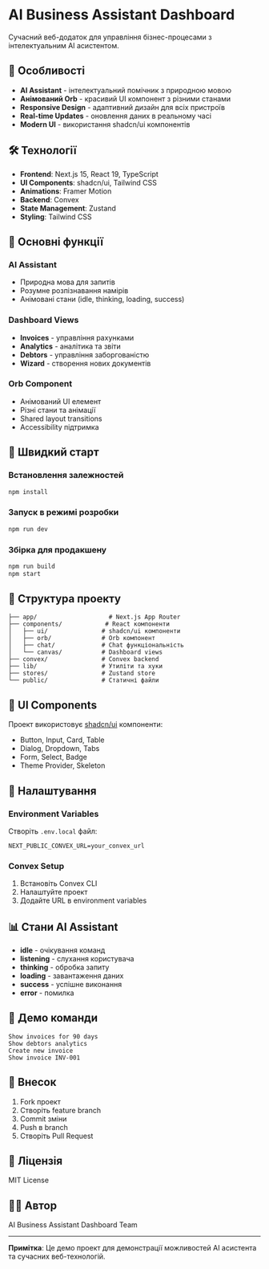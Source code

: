 # AI Business Assistant Dashboard

Сучасний веб-додаток для управління бізнес-процесами з інтелектуальним AI асистентом.

## 🚀 Особливості

- **AI Assistant** - інтелектуальний помічник з природною мовою
- **Анімований Orb** - красивий UI компонент з різними станами
- **Responsive Design** - адаптивний дизайн для всіх пристроїв
- **Real-time Updates** - оновлення даних в реальному часі
- **Modern UI** - використання shadcn/ui компонентів

## 🛠️ Технології

- **Frontend**: Next.js 15, React 19, TypeScript
- **UI Components**: shadcn/ui, Tailwind CSS
- **Animations**: Framer Motion
- **Backend**: Convex
- **State Management**: Zustand
- **Styling**: Tailwind CSS

## 📱 Основні функції

### AI Assistant
- Природна мова для запитів
- Розумне розпізнавання намірів
- Анімовані стани (idle, thinking, loading, success)

### Dashboard Views
- **Invoices** - управління рахунками
- **Analytics** - аналітика та звіти
- **Debtors** - управління заборгованістю
- **Wizard** - створення нових документів

### Orb Component
- Анімований UI елемент
- Різні стани та анімації
- Shared layout transitions
- Accessibility підтримка

## 🚀 Швидкий старт

### Встановлення залежностей
```bash
npm install
```

### Запуск в режимі розробки
```bash
npm run dev
```

### Збірка для продакшену
```bash
npm run build
npm start
```

## 📁 Структура проекту

```
├── app/                    # Next.js App Router
├── components/            # React компоненти
│   ├── ui/               # shadcn/ui компоненти
│   ├── orb/              # Orb компонент
│   ├── chat/             # Chat функціональність
│   └── canvas/           # Dashboard views
├── convex/               # Convex backend
├── lib/                  # Утиліти та хуки
├── stores/               # Zustand store
└── public/               # Статичні файли
```

## 🎨 UI Components

Проект використовує [shadcn/ui](https://ui.shadcn.com/) компоненти:

- Button, Input, Card, Table
- Dialog, Dropdown, Tabs
- Form, Select, Badge
- Theme Provider, Skeleton

## 🔧 Налаштування

### Environment Variables
Створіть `.env.local` файл:
```env
NEXT_PUBLIC_CONVEX_URL=your_convex_url
```

### Convex Setup
1. Встановіть Convex CLI
2. Налаштуйте проект
3. Додайте URL в environment variables

## 📊 Стани AI Assistant

- **idle** - очікування команд
- **listening** - слухання користувача
- **thinking** - обробка запиту
- **loading** - завантаження даних
- **success** - успішне виконання
- **error** - помилка

## 🎯 Демо команди

```
Show invoices for 90 days
Show debtors analytics
Create new invoice
Show invoice INV-001
```

## 🤝 Внесок

1. Fork проект
2. Створіть feature branch
3. Commit зміни
4. Push в branch
5. Створіть Pull Request

## 📄 Ліцензія

MIT License

## 👨‍💻 Автор

AI Business Assistant Dashboard Team

---

**Примітка**: Це демо проект для демонстрації можливостей AI асистента та сучасних веб-технологій.
